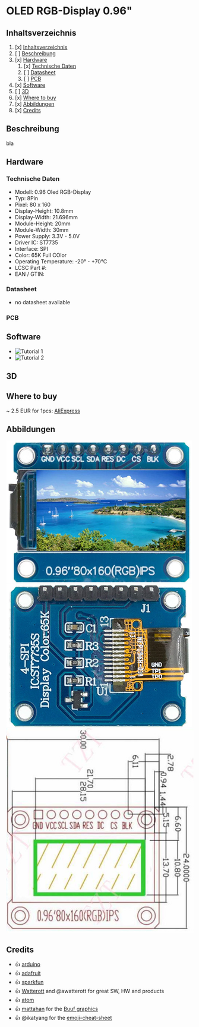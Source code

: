 # OLED RGB-Display 0.96"
## Inhaltsverzeichnis
1. [x] [Inhaltsverzeichnis](#Inhaltsverzeichnis)
1. [ ] [Beschreibung](#Beschreibung)
1. [x] [Hardware](#Hardware)
   1. [x] [Technische Daten](#technische-daten)
   1. [ ] [Datasheet](#datasheet)
   1. [ ] [PCB](#PCB)
1. [x] [Software](#Software)
1. [ ] [3D](#3D)
1. [x] [Where to buy](#Where-to-buy)
1. [x] [Abbildungen](#Abbildungen)
1. [x] [Credits](#Credits)

## Beschreibung
bla

## Hardware
### Technische Daten
* Modell: 0.96 Oled RGB-Display
* Typ: 8Pin 
* Pixel: 80 x 160
* Display-Height: 10.8mm
* Display-Width: 21.696mm
* Module-Height: 20mm
* Module-Width: 30mm
* Power Supply: 3.3V - 5.0V
* Driver IC: ST7735
* Interface: SPI
* Color: 65K Full COlor
* Operating Temperature: -20° - +70°C
* LCSC Part #: 
* EAN / GTIN: 

### Datasheet
* no datasheet available
### PCB
## Software
* ![Tutorial 1](https://www.electronics-lab.com/project/using-st7735-1-8-color-tft-display-arduino/)
* ![Tutorial 2](http://www.zonnepanelen.wouterlood.com/arduino-bare-basics/4-arduino-and-160x128-tft-display-with-a-st7735s-controller/)
## 3D

## Where to buy
~ 2.5 EUR for 1pcs: [AliExpress](https://www.aliexpress.com/item/32918394604.html)

## Abbildungen
![Front](images/0.96_Oled-RGB-Display_front2.jpg)
![Back](images/0.96_Oled-RGB-Display_back.jpg)
![Maße](images/maße.jpg)

## Credits
* :+1: [arduino](https://github.com/arduino)
* :+1: [adafruit](https://github.com/adafruit)
* :+1: [sparkfun](https://github.com/sparkfun)
* :+1: [Watterott](https://github.com/watterott) and @awatterott for great SW, HW and products
* :+1: [atom](https://github.com/atom)
* :+1: [mattahan](https://www.deviantart.com/mattahan) for the [Buuf graphics](https://www.deviantart.com/mattahan/art/Buuf-37966044)
* :+1: @ikatyang for the [emoji-cheat-sheet](https://github.com/ikatyang/emoji-cheat-sheet/blob/master/README.md)
